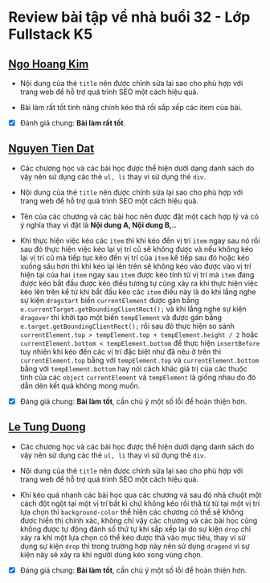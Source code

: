# Review bài tập về nhà buổi 32 - Lớp Fullstack K5

## [Ngo Hoang Kim](https://kzau1612.github.io/FSK5/FSK5/day_32/)

- Nội dung của thẻ `title` nên được chỉnh sửa lại sao cho phù hợp với trang web để hỗ trợ quá trình SEO một cách hiệu quả.

- Bài làm rất tốt tính năng chính kéo thả rồi sắp xếp các item của bài.

- [x] Đánh giá chung: **Bài làm rất tốt**.

## [Nguyen Tien Dat](https://tiendat211294.github.io/f8_offline_k5/buoi-32/)

- Các chương học và các bài học được thể hiện dưới dạng danh sách do vậy nên sử dụng các thẻ `ul, li` thay vì sử dụng thẻ `div`.

- Nội dung của thẻ `title` nên được chỉnh sửa lại sao cho phù hợp với trang web để hỗ trợ quá trình SEO một cách hiệu quả.

- Tên của các chương và các bài học nên được đặt một cách hợp lý và có ý nghĩa thay vì đặt là **Nội dung A, Nội dung B,..**

- Khi thực hiện việc kéo các `item` thì khi kéo đến vị trí `item` ngay sau nó rồi sau đó thực hiện việc kéo lại vị trí cũ sẽ không được và nếu không kéo lại vị trí cũ mà tiếp tục kéo đến vị trí của `item` kế tiếp sau đó hoặc kéo xuống sâu hơn thì khi kéo lại lên trên sẽ không kéo vào được vào vị trí hiện tại của hai `item` ngay sau `item` được kéo tính từ vị trí mà `item` đang được kéo bắt đầu được kéo điều tương tự cũng xảy ra khi thực hiện việc kéo lên trên kể từ khi bắt đầu kéo các `item` điều này là do khi lắng nghe sự kiện `dragstart` biến `currentElement` được gán bằng `e.currentTarget.getBoundingClientRect();` và khi lắng nghe sự kiện `dragover` thì khởi tạo một biến `tempElement` và được gán bằng `e.target.getBoundingClientRect();` rồi sau đó thực hiện so sánh `currentElement.top > tempElement.top + tempElement.height / 2` hoặc `currentElement.bottom < tempElement.bottom` để thực hiện `insertBefore` tuy nhiên khi kéo đến các vị trí đặc biệt như đã nêu ở trên thì `currentElement.top` bằng với `tempElement.top` và `currentElement.bottom` bằng với `tempElement.bottom` hay nói cách khác giá trị của các thuộc tính của các `object` `currentElement` và `tempElement` là giống nhau do đó dẫn dên kết quả không mong muốn.

- [x] Đáng giá chung: **Bài làm tốt**, cần chú ý một số lỗi để hoàn thiện hơn.

## [Le Tung Duong](https://duong1801.github.io/f8-fullstack-k5/Day-32/)

- Các chương học và các bài học được thể hiện dưới dạng danh sách do vậy nên sử dụng các thẻ `ul, li` thay vì sử dụng thẻ `div`.

- Nội dung của thẻ `title` nên được chỉnh sửa lại sao cho phù hợp với trang web để hỗ trợ quá trình SEO một cách hiệu quả.

- Khi kéo quá nhanh các bài học qua các chương và sau đó nhả chuột một cách đột ngột tại một vị trí bất kì chứ không kéo rồi thả từ từ tại một vị trí lựa chọn thì `background-color` thể hiện các chương có thể sẽ không được hiển thị chính xác, không chỉ vậy các chương và các bài học cũng không được tự động đánh số thứ tự khi sắp xếp lại do sự kiện `drop` chỉ xảy ra khi một lựa chọn có thể kéo được thả vào mục tiêu, thay vì sử dụng sự kiện `drop` thì trong trường hợp này nên sử dụng `dragend` vì sự kiện này sẽ xảy ra khi người dùng kéo xong vùng chọn.

- [x] Đáng giá chung: **Bài làm tốt**, cần chú ý một số lỗi để hoàn thiện hơn.
